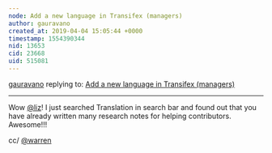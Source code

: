 ```yaml
---
node: Add a new language in Transifex (managers)
author: gauravano
created_at: 2019-04-04 15:05:44 +0000
timestamp: 1554390344
nid: 13653
cid: 23668
uid: 515081
---
```




[gauravano](../profile/gauravano) replying to: [Add a new language in Transifex (managers)](../notes/liz/10-26-2016/add-a-new-language-in-transifex-managers)

----
 Wow [@liz](/profile/liz)! I just searched Translation in search bar and found out that you have already written many research notes for helping contributors. Awesome!!!

cc/ [@warren](/profile/warren)
